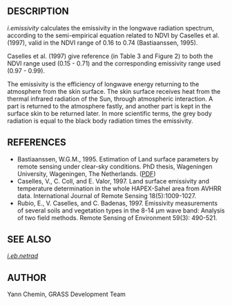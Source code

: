 
## DESCRIPTION

*i.emissivity* calculates the emissivity in the longwave radiation
spectrum, according to the semi-empirical equation related to NDVI by
Caselles et al. (1997), valid in the NDVI range of 0.16 to 0.74 (Bastiaanssen, 1995).

Caselles et al. (1997) give reference (in Table 3 and Figure 2) to both
the NDVI range used (0.15 - 0.71) and the corresponding emissivity range
used (0.97 - 0.99).

The emissivity is the efficiency of longwave energy returning to the
atmosphere from the skin surface. The skin surface receives heat from
the thermal infrared radiation of the Sun, through atmospheric interaction.
A part is returned to the atmosphere fastly, and another part is kept in
the surface skin to be returned later. In more scientific terms, the
grey body radiation is equal to the black body radiation times the emissivity.

## REFERENCES

* Bastiaanssen, W.G.M., 1995.
  Estimation of Land surface parameters by remote sensing under clear-sky
  conditions. PhD thesis, Wageningen University, Wageningen, The Netherlands.
  ([PDF](https://edepot.wur.nl/206553))
* Caselles, V., C. Coll, and E. Valor, 1997.
  Land surface emissivity and temperature determination in the whole
  HAPEX-Sahel area from AVHRR data. International Journal of Remote
  Sensing 18(5):1009-1027.
* Rubio, E., V. Caselles, and C. Badenas, 1997.
  Emissivity measurements of several soils and vegetation types in the
  8-14 µm wave band: Analysis of two field methods. Remote Sensing of
  Environment 59(3): 490-521.

## SEE ALSO

*[i.eb.netrad](i.eb.netrad.html)*

## AUTHOR

Yann Chemin, GRASS Development Team
